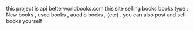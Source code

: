 this project is api betterworldbooks.com this site selling books 
books type : New books , used books , auodio books , (etc) .
you can also post and sell books yourself
